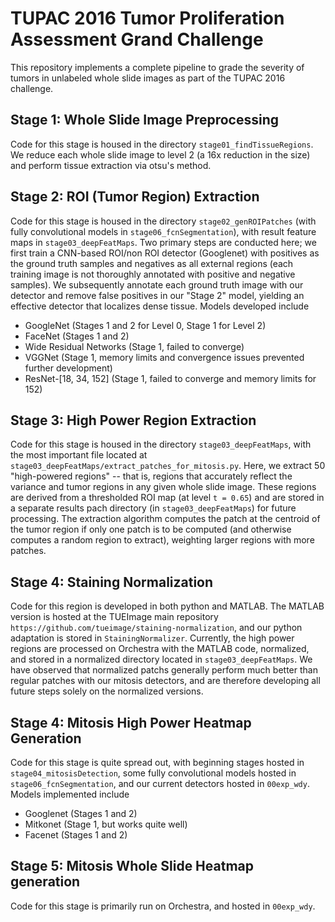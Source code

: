 # TUPAC 2016 Tumor Proliferation Assessment Grand Challenge

This repository implements a complete pipeline to grade the severity of tumors in unlabeled whole slide images as part of the TUPAC 2016 challenge. 

## Stage 1: Whole Slide Image Preprocessing

Code for this stage is housed in the directory `stage01_findTissueRegions`. We reduce each whole slide image to level 2 (a 16x reduction in the size) and perform tissue extraction via otsu's method. 

## Stage 2: ROI (Tumor Region) Extraction 

Code for this stage is housed in the directory `stage02_genROIPatches` (with fully convolutional models in `stage06_fcnSegmentation`), with result feature maps in `stage03_deepFeatMaps`. Two primary steps are conducted here; we first train a CNN-based ROI/non ROI detector (Googlenet) with positives as the ground truth samples and negatives as all external regions (each training image is not thoroughly annotated with positive and negative samples). We subsequently annotate each ground truth image with our detector and remove false positives in our "Stage 2" model, yielding an effective detector that localizes dense tissue. Models developed include
* GoogleNet (Stages 1 and 2 for Level 0, Stage 1 for Level 2)
* FaceNet (Stages 1 and 2)
* Wide Residual Networks (Stage 1, failed to converge)
* VGGNet (Stage 1, memory limits and convergence issues prevented further development)
* ResNet-[18, 34, 152] (Stage 1, failed to converge and memory limits for 152)

## Stage 3: High Power Region Extraction

Code for this stage is housed in the directory `stage03_deepFeatMaps`, with the most important file located at `stage03_deepFeatMaps/extract_patches_for_mitosis.py`. Here, we extract 50 "high-powered regions" -- that is, regions that accurately reflect the variance and tumor regions in any given whole slide image. These regions are derived from a thresholded ROI map (at level `t = 0.65`) and are stored in a separate results pach directory (in  `stage03_deepFeatMaps`) for future processing. The extraction algorithm computes the patch at the centroid of the tumor region if only one patch is to be computed (and otherwise computes a random region to extract), weighting larger regions with more patches. 

## Stage 4: Staining Normalization

Code for this region is developed in both python and MATLAB. The MATLAB version is hosted at the TUEImage main repository `https://github.com/tueimage/staining-normalization`, and our python adaptation is stored in `StainingNormalizer`. Currently, the high power regions are processed on Orchestra with the MATLAB code, normalized, and stored in a normalized directory located in `stage03_deepFeatMaps`. We have observed that normalized patchs generally perform much better than regular patches with our mitosis detectors, and are therefore developing all future steps solely on the normalized versions.

## Stage 4: Mitosis High Power Heatmap Generation

Code for this stage is quite spread out, with beginning stages hosted in `stage04_mitosisDetection`, some fully convolutional models hosted in `stage06_fcnSegmentation`, and our current detectors hosted in `00exp_wdy`. Models implemented include
* Googlenet (Stages 1 and 2)
* Mitkonet (Stage 1, but works quite well)
* Facenet (Stages 1 and 2)

## Stage 5: Mitosis Whole Slide Heatmap generation

Code for this stage is primarily run on Orchestra, and hosted in `00exp_wdy`. 
